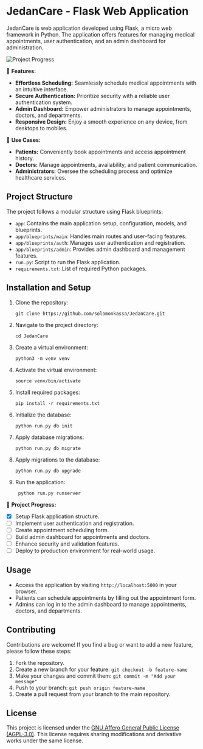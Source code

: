 # JedanCare - Flask Web Application

JedanCare is  web application developed using Flask, a micro web framework in Python. The application offers features for managing medical appointments, user authentication, and an admin dashboard for administration.

![Project Progress](https://img.shields.io/badge/Project%20Progress-25%25%20Complete-brightgreen)

🏥 **Features:**

- **Effortless Scheduling:** Seamlessly schedule medical appointments with an intuitive interface.
- **Secure Authentication:** Prioritize security with a reliable user authentication system.
- **Admin Dashboard:** Empower administrators to manage appointments, doctors, and departments.
- **Responsive Design:** Enjoy a smooth experience on any device, from desktops to mobiles.

🚀 **Use Cases:**

- **Patients:** Conveniently book appointments and access appointment history.
- **Doctors:** Manage appointments, availability, and patient communication.
- **Administrators:** Oversee the scheduling process and optimize healthcare services.


## Project Structure

The project follows a modular structure using Flask blueprints:

- `app`: Contains the main application setup, configuration, models, and blueprints.
- `app/blueprints/main`: Handles main routes and user-facing features.
- `app/blueprints/auth`: Manages user authentication and registration.
- `app/blueprints/admin`: Provides admin dashboard and management features.
- `run.py`: Script to run the Flask application.
- `requirements.txt`: List of required Python packages.

## Installation and Setup

1. Clone the repository:
   ```
   git clone https://github.com/solomonkassa/JedanCare.git
   ```
2. Navigate to the project directory:
   ```
   cd JedanCare
   ```
3. Create a virtual environment:
   ```
   python3 -m venv venv
   ```
4. Activate the virtual environment:
   ```
   source venv/bin/activate
   ```
5. Install required packages:
   ```
   pip install -r requirements.txt
   ```
6. Initialize the database:
   ```
   python run.py db init
   ```
7. Apply database migrations:
   ```
   python run.py db migrate
   ```
8. Apply migrations to the database:
   ```
   python run.py db upgrade
   ```
9. Run the application:
   ```
    python run.py runserver
   ```

🔨 **Project Progress:**

- [x] Setup Flask application structure.
- [ ] Implement user authentication and registration.
- [ ] Create appointment scheduling form.
- [ ] Build admin dashboard for appointments and doctors.
- [ ] Enhance security and validation features.
- [ ] Deploy to production environment for real-world usage.

## Usage

- Access the application by visiting `http://localhost:5000` in your browser.
- Patients can schedule appointments by filling out the appointment form.
- Admins can log in to the admin dashboard to manage appointments, doctors, and departments.


## Contributing

Contributions are welcome! If you find a bug or want to add a new feature, please follow these steps:

1. Fork the repository.
2. Create a new branch for your feature: `git checkout -b feature-name`
3. Make your changes and commit them: `git commit -m "Add your message"`
4. Push to your branch: `git push origin feature-name`
5. Create a pull request from your branch to the main repository.

## License

This project is licensed under the [GNU Affero General Public License (AGPL-3.0)](LICENSE). This license requires sharing modifications and derivative works under the same license.

